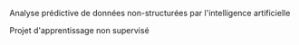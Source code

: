 Analyse prédictive de données non-structurées par l'intelligence artificielle 

Projet d'apprentissage non supervisé